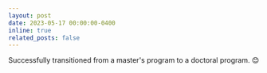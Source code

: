 ```yaml
---
layout: post
date: 2023-05-17 00:00:00-0400
inline: true
related_posts: false
---
```


Successfully transitioned from a master's program to a doctoral program. 😊